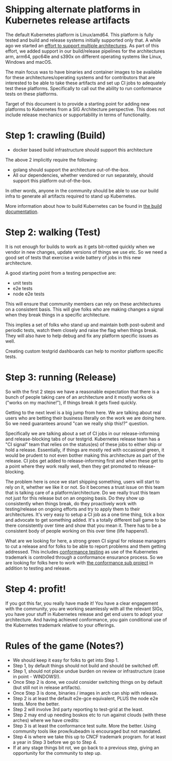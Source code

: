 # Shipping alternate platforms in Kubernetes release artifacts

The default Kubernetes platform is Linux/amd64. This platform is fully tested
and build and release systems initially supported only that. A while ago we
started an [effort to support multiple architectures][0]. As part of this
effort, we added support in our build/release pipelines for the architectures
arm, arm64, ppc64le and s390x on different operating systems like Linux, Windows
and macOS.

[0]: https://github.com/kubernetes/kubernetes/issues/38067

The main focus was to have binaries and container images to be available for
these architectures/operating systems and for contributors that are interested
to be able to take these artifacts and set up CI jobs to adequately test these
platforms. Specifically to call out the ability to run conformance tests on
these platforms.

Target of this document is to provide a starting point for adding new platforms
to Kubernetes from a SIG Architecture perspective. This does not include release
mechanics or supportability in terms of functionality.

# Step 1: crawling (Build)

- docker based build infrastructure should support this architecture

The above 2 implicitly require the following:

- golang should support the architecture out-of-the-box.
- All our dependencies, whether vendored or run separately, should support this
  platform out-of-the-box.

In other words, anyone in the community should be able to use our build infra to
generate all artifacts required to stand up Kubernetes.

More information about how to build Kubernetes can be found in [the build
documentation][1].

[1]: https://github.com/kubernetes/kubernetes/tree/3f7c09e/build#building-kubernetes

# Step 2: walking (Test)

It is not enough for builds to work as it gets bit-rotted quickly when we vendor
in new changes, update versions of things we use etc. So we need a good set of
tests that exercise a wide battery of jobs in this new architecture.

A good starting point from a testing perspective are:

- unit tests
- e2e tests
- node e2e tests

This will ensure that community members can rely on these architectures on a
consistent basis. This will give folks who are making changes a signal when they
break things in a specific architecture.

This implies a set of folks who stand up and maintain both post-submit and
periodic tests, watch them closely and raise the flag when things break. They
will also have to help debug and fix any platform specific issues as well.

Creating custom testgrid dashboards can help to monitor platform specific tests.

# Step 3: running (Release)

So with the first 2 steps we have a reasonable expectation that there is a bunch
of people taking care of an architecture and it mostly works ok ("works on my
machine!"), if things break it gets fixed quickly.

Getting to the next level is a big jump from here. We are talking about real
users who are betting their business literally on the work we are doing here. So
we need guarantees around "can we really ship this!?" question.

Specifically we are talking about a set of CI jobs in our release-informing and
release-blocking tabs of our testgrid. Kubernetes release team has a "CI signal"
team that relies on the status(es) of these jobs to either ship or hold a
release. Essentially, if things are mostly red with occasional green, it would
be prudent to not even bother making this architecture as part of the release.
CI jobs get added to release-informing first and when these get to a point where
they work really well, then they get promoted to release-blocking.

The problem here is once we start shipping something, users will start to rely
on it, whether we like it or not. So it becomes a trust issue on this team that
is talking care of a platform/architecture. Do we really trust this team not
just for this release but on an ongoing basis. Do they show up consistently when
things break, do they proactively work with testing/release on ongoing efforts
and try to apply them to their architectures. It's very easy to setup a CI job
as a one time thing, tick a box and advocate to get something added. It's a
totally different ball game to be there consistently over time and show that you
mean it. There has to be a consistent body of people working on this over time
(life happens!).

What are we looking for here, a strong green CI signal for release managers
to cut a release and for folks to be able to report problems and them getting
addressed. This includes [conformance testing][2] as use of the Kubernetes
trademark is controlled through a conformance ensurance process. So we are
looking for folks here to work with [the conformance sub project][3] in addition
to testing and release.

[2]: https://github.com/cncf/k8s-conformance
[3]: http://bit.ly/sig-architecture-conformance

# Step 4: profit!

If you got this far, you really have made it! You have a clear engagement with
the community, you are working seamlessly with all the relevant SIGs, you have
your stuff in Kubernetes release and get end users to adopt your architecture.
And having achieved conformance, you gain conditional use of the Kubernetes
trademark relative to your offerings.

# Rules of the game (Notes?)

- We should keep it easy for folks to get into Step 1.
- Step 1, by default things should not build and should be switched off.
- Step 1, should not place undue burden on review or infrastructure (case in
  point - WINDOWS!).
- Once Step 2 is done, we could consider switching things on by default (but
  still not in release artifacts).
- Once Step 3 is done, binaries / images in arch can ship with release.
- Step 2 is at least the default e2e-gce equivalent, PLUS the node e2e tests.
  More the better.
- Step 2 will involve 3rd party reporting to test-grid at the least.
- Step 2 may end up needing boskos etc to run against clouds (with these arches)
  where we have credits:
- Step 3 is at least the conformance test suite. More the better. Using
  community tools like prow/kubeadm is encouraged but not mandated.
- Step 4 is where we take this up to CNCF trademark program.
  for at least a year in Step 3 before we go to Step 4.
- If at any stage things bit rot, we go back to a previous step, giving an
  opportunity for the community to step up.
